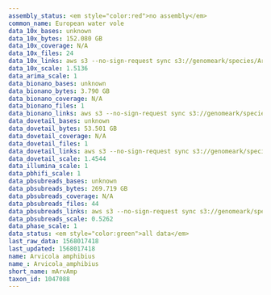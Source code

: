 ```yaml
---
assembly_status: <em style="color:red">no assembly</em>
common_name: European water vole
data_10x_bases: unknown
data_10x_bytes: 152.080 GB
data_10x_coverage: N/A
data_10x_files: 24
data_10x_links: aws s3 --no-sign-request sync s3://genomeark/species/Arvicola_amphibius/mArvAmp1/genomic_data/10x/ .<br>
data_10x_scale: 1.5136
data_arima_scale: 1
data_bionano_bases: unknown
data_bionano_bytes: 3.790 GB
data_bionano_coverage: N/A
data_bionano_files: 1
data_bionano_links: aws s3 --no-sign-request sync s3://genomeark/species/Arvicola_amphibius/mArvAmp1/genomic_data/bionano/ .<br>
data_dovetail_bases: unknown
data_dovetail_bytes: 53.501 GB
data_dovetail_coverage: N/A
data_dovetail_files: 1
data_dovetail_links: aws s3 --no-sign-request sync s3://genomeark/species/Arvicola_amphibius/mArvAmp1/genomic_data/dovetail/ .<br>
data_dovetail_scale: 1.4544
data_illumina_scale: 1
data_pbhifi_scale: 1
data_pbsubreads_bases: unknown
data_pbsubreads_bytes: 269.719 GB
data_pbsubreads_coverage: N/A
data_pbsubreads_files: 44
data_pbsubreads_links: aws s3 --no-sign-request sync s3://genomeark/species/Arvicola_amphibius/mArvAmp1/genomic_data/pacbio/ . --exclude "*scraps.bam* --exclude "*ccs.bam*"<br>
data_pbsubreads_scale: 0.5262
data_phase_scale: 1
data_status: <em style="color:green">all data</em>
last_raw_data: 1568017418
last_updated: 1568017418
name: Arvicola amphibius
name_: Arvicola_amphibius
short_name: mArvAmp
taxon_id: 1047088
---
```

